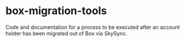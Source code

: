 # box-migration-tools
Code and documentation for a process to be executed after an account holder has been migrated out of Box via SkySync.
